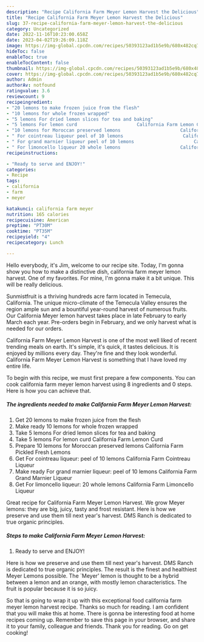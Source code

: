 ```yaml
---
description: "Recipe California Farm Meyer Lemon Harvest the Delicious"
title: "Recipe California Farm Meyer Lemon Harvest the Delicious"
slug: 37-recipe-california-farm-meyer-lemon-harvest-the-delicious
category: Uncategorized
date: 2022-11-16T10:23:00.658Z
date: 2023-04-02T19:26:09.118Z
image: https://img-global.cpcdn.com/recipes/50393123ad1b5e9b/680x482cq70/california-farm-meyer-lemon-harvest-recipe-main-photo.jpg
hideToc: false
enableToc: true
enableTocContent: false
thumbnail: https://img-global.cpcdn.com/recipes/50393123ad1b5e9b/680x482cq70/california-farm-meyer-lemon-harvest-recipe-main-photo.jpg
cover: https://img-global.cpcdn.com/recipes/50393123ad1b5e9b/680x482cq70/california-farm-meyer-lemon-harvest-recipe-main-photo.jpg
author: Admin
authorAv: notfound
ratingvalue: 3.6
reviewcount: 9
recipeingredient:
- "20 lemons to make frozen juice from the flesh"
- "10 lemons for whole frozen wrapped"
- "5 lemons For dried lemon slices for tea and baking"
- "5 lemons For lemon curd                      California Farm Lemon Curd"
- "10 lemons for Moroccan preserved lemons                      California Farm Pickled Fresh Lemons"
- " For cointreau liqueur peel of 10 lemons                      California Farm Cointreau Liqueur"
- " For grand marnier liqueur peel of 10 lemons                      California Farm Grand Marnier Liqueur"
- " For limoncello liqueur 20 whole lemons                      California Farm Limoncello Liqueur"
recipeinstructions:

- "Ready to serve and ENJOY!"
categories:
- Recipe
tags:
- california
- farm
- meyer

katakunci: california farm meyer 
nutrition: 165 calories
recipecuisine: American
preptime: "PT30M"
cooktime: "PT35M"
recipeyield: "4"
recipecategory: Lunch

---
```



Hello everybody, it's Jim, welcome to our recipe site. Today, I'm gonna show you how to make a distinctive dish, california farm meyer lemon harvest. One of my favorites. For mine, I'm gonna make it a bit unique. This will be really delicious.

Sunmistfruit is a thriving hundreds acre farm located in Temecula, California. The unique micro-climate of the Temecula Valley ensures the region ample sun and a bountiful year-round harvest of numerous fruits. Our California Meyer lemon harvest takes place in late February to early March each year. Pre-orders begin in February, and we only harvest what is needed for our orders.

California Farm Meyer Lemon Harvest is one of the most well liked of recent trending meals on earth. It's simple, it's quick, it tastes delicious. It is enjoyed by millions every day. They're fine and they look wonderful. California Farm Meyer Lemon Harvest is something that I have loved my entire life.


To begin with this recipe, we must first prepare a few components. You can cook california farm meyer lemon harvest using 8 ingredients and 0 steps. Here is how you can achieve that.

<!--inarticleads1-->

##### The ingredients needed to make California Farm Meyer Lemon Harvest:

1. Get 20 lemons to make frozen juice from the flesh
1. Make ready 10 lemons for whole frozen wrapped
1. Take 5 lemons For dried lemon slices for tea and baking
1. Take 5 lemons For lemon curd                      California Farm Lemon Curd
1. Prepare 10 lemons for Moroccan preserved lemons                      California Farm Pickled Fresh Lemons
1. Get  For cointreau liqueur: peel of 10 lemons                      California Farm Cointreau Liqueur
1. Make ready  For grand marnier liqueur: peel of 10 lemons                      California Farm Grand Marnier Liqueur
1. Get  For limoncello liqueur: 20 whole lemons                      California Farm Limoncello Liqueur


Great recipe for California Farm Meyer Lemon Harvest. We grow Meyer lemons: they are big, juicy, tasty and frost resistant. Here is how we preserve and use them till next year&#39;s harvest. DMS Ranch is dedicated to true organic principles. 

<!--inarticleads2-->

##### Steps to make California Farm Meyer Lemon Harvest:


1. Ready to serve and ENJOY!

Here is how we preserve and use them till next year&#39;s harvest. DMS Ranch is dedicated to true organic principles. The result is the finest and healthiest Meyer Lemons possible. The `Meyer&#39; lemon is thought to be a hybrid between a lemon and an orange, with mostly lemon characteristics. The fruit is popular because it is so juicy. 

So that is going to wrap it up with this exceptional food california farm meyer lemon harvest recipe. Thanks so much for reading. I am confident that you will make this at home. There is gonna be interesting food at home recipes coming up. Remember to save this page in your browser, and share it to your family, colleague and friends. Thank you for reading. Go on get cooking!

